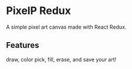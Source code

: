 # PixelP Redux

A simple pixel art canvas made with React Redux.

## Features

draw, color pick, fill, erase, and save your art!

